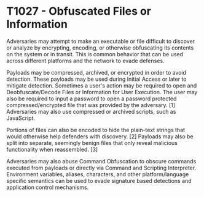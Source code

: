 # T1027 - Obfuscated Files or Information

Adversaries may attempt to make an executable or file difficult to discover or analyze by encrypting, encoding, or otherwise obfuscating its contents on the system or in transit. This is common behavior that can be used across different platforms and the network to evade defenses.

Payloads may be compressed, archived, or encrypted in order to avoid detection. These payloads may be used during Initial Access or later to mitigate detection. Sometimes a user's action may be required to open and Deobfuscate/Decode Files or Information for User Execution. The user may also be required to input a password to open a password protected compressed/encrypted file that was provided by the adversary. [1] Adversaries may also use compressed or archived scripts, such as JavaScript.

Portions of files can also be encoded to hide the plain-text strings that would otherwise help defenders with discovery. [2] Payloads may also be split into separate, seemingly benign files that only reveal malicious functionality when reassembled. [3]

Adversaries may also abuse Command Obfuscation to obscure commands executed from payloads or directly via Command and Scripting Interpreter. Environment variables, aliases, characters, and other platform/language specific semantics can be used to evade signature based detections and application control mechanisms.
